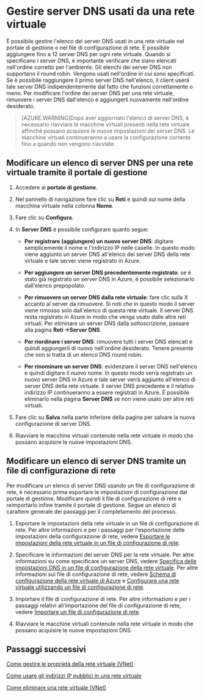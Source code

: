 <properties 
   pageTitle="Gestire server DNS usati da una rete virtuale"
   description="Informazioni su come aggiungere e rimuovere server DNS in una rete virtuale"
   services="virtual-network"
   documentationCenter="na"
   authors="telmosampaio"
   manager="carolz"
   editor="tysonn" />
<tags 
   ms.service="virtual-network"
   ms.devlang="na"
   ms.topic="article"
   ms.tgt_pltfrm="na"
   ms.workload="infrastructure-services"
   ms.date="06/08/2015"
   ms.author="telmos" />

# Gestire server DNS usati da una rete virtuale

È possibile gestire l'elenco dei server DNS usati in una rete virtuale nel portale di gestione o nel file di configurazione di rete. È possibile aggiungere fino a 12 server DNS per ogni rete virtuale. Quando si specificano i server DNS, è importante verificare che siano elencati nell'ordine corretto per l'ambiente. Gli elenchi dei server DNS non supportano il round robin. Vengono usati nell'ordine in cui sono specificati. Se è possibile raggiungere il primo server DNS nell'elenco, il client userà tale server DNS indipendentemente dal fatto che funzioni correttamente o meno. Per modificare l'ordine dei server DNS per una rete virtuale, rimuovere i server DNS dall'elenco e aggiungerli nuovamente nell'ordine desiderato.

>[AZURE.WARNING]Dopo aver aggiornato l'elenco di server DNS, è necessario riavviare le macchine virtuali presenti nella rete virtuale affinché possano acquisire le nuove impostazioni dei server DNS. Le macchine virtuali continueranno a usare la configurazione corrente fino a quando non vengono riavviate.

## Modificare un elenco di server DNS per una rete virtuale tramite il portale di gestione

1. Accedere al **portale di gestione**.

1. Nel pannello di navigazione fare clic su **Reti** e quindi sul nome della macchina virtuale nella colonna **Nome**.

1. Fare clic su **Configura**.

1. In **Server DNS** è possibile configurare quanto segue:

	- **Per registrare (aggiungere) un nuovo server DNS**: digitare semplicemente il nome e l'indirizzo IP nelle caselle. In questo modo viene aggiunto un server DNS all'elenco dei server DNS della rete virtuale e tale server viene registrato in Azure.

	- **Per aggiungere un server DNS precedentemente registrato**: se è stato già registrato un server DNS in Azure, è possibile selezionarlo dall'elenco prepopolato.

	- **Per rimuovere un server DNS dalla rete virtuale**: fare clic sulla X accanto al server da rimuovere. Si noti che in questo modo il server viene rimosso solo dall'elenco di questa rete virtuale. Il server DNS resta registrato in Azure in modo che venga usato dalle altre reti virtuali. Per eliminare un server DNS dalla sottoscrizione, passare alla pagina **Reti ->Server DNS**.

	- **Per riordinare i server DNS**: rimuovere tutti i server DNS elencati e quindi aggiungerli di nuovo nell'ordine desiderato. Tenere presente che non si tratta di un elenco DNS round robin.

	- **Per rinominare un server DNS**: evidenziare il server DNS nell'elenco e quindi digitare il nuovo nome. In questo modo verrà registrato un nuovo server DNS in Azure e tale server verrà aggiunto all'elenco di server DNS della rete virtuale. Il server DNS precedente e il relativo indirizzo IP continueranno a essere registrati in Azure. È possibile eliminarlo nella pagina **Server DNS** se non viene usato per altre reti virtuali.

1. Fare clic su **Salva** nella parte inferiore della pagina per salvare la nuova configurazione di server DNS.

1. Riavviare le macchine virtuali contenute nella rete virtuale in modo che possano acquisire le nuove impostazioni DNS.

## Modificare un elenco di server DNS tramite un file di configurazione di rete

Per modificare un elenco di server DNS usando un file di configurazione di rete, è necessario prima esportare le impostazioni di configurazione dal portale di gestione. Modificare quindi il file di configurazione di rete e reimportarlo infine tramite il portale di gestione. Segue un elenco di carattere generale dei passaggi per il completamento del processo.

1. Esportare le impostazioni della rete virtuale in un file di configurazione di rete. Per altre informazioni e per i passaggi per l'esportazione delle impostazioni della configurazione di rete, vedere [Esportare le impostazioni della rete virtuale in un file di configurazione di rete](https://msdn.microsoft.com/library/azure/dn133804.aspx).

1. Specificare le informazioni del server DNS per la rete virtuale. Per altre informazioni su come specificare un server DNS, vedere [Specifica delle impostazioni DNS in un file di configurazione della rete virtuale](https://msdn.microsoft.com/library/windowsazure/jj156098.aspx). Per altre informazioni sui file di configurazione di rete, vedere [Schema di configurazione della rete virtuale di Azure](https://msdn.microsoft.com/library/azure/jj157100.aspx) e [Configurare una rete virtuale utilizzando un file di configurazione di rete](https://msdn.microsoft.com/library/azure/jj156097.aspx).

1. Importare il file di configurazione di rete. Per altre informazioni e per i passaggi relativi all'importazione del file di configurazione di rete, vedere [Importare un file di configurazione di rete](https://msdn.microsoft.com/library/azure/jj156213.aspx).

1. Riavviare le macchine virtuali contenute nella rete virtuale in modo che possano acquisire le nuove impostazioni DNS.

## Passaggi successivi

[Come gestire le proprietà della rete virtuale (VNet)](../virtual-networks-settings)

[Come usare gli indirizzi IP pubblici in una rete virtuale](../virtual-networks-public-ip-within-vnet)

[Come eliminare una rete virtuale (VNet)](../virtual-networks-delete-vnet)

<!---HONumber=August15_HO6-->